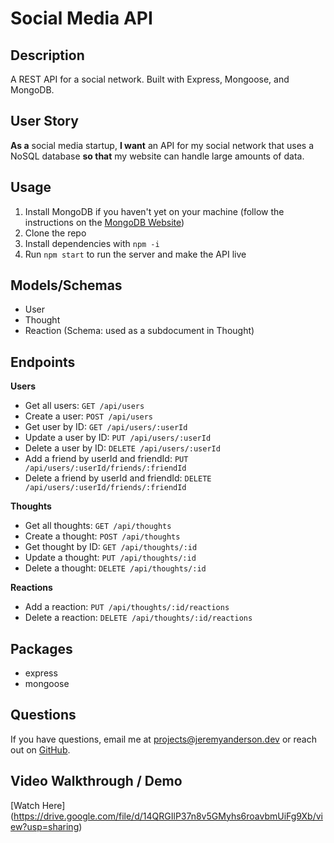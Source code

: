 # Social Media API

## Description
A REST API for a social network. Built with Express, Mongoose, and MongoDB.

## User Story
**As a** social media startup, 
**I want** an API for my social network that uses a NoSQL database 
**so that** my website can handle large amounts of data.

## Usage
1. Install MongoDB if you haven't yet on your machine (follow the instructions on the [MongoDB Website](https://docs.mongodb.com/manual/installation/))
2. Clone the repo
3. Install dependencies with `npm -i`
4. Run `npm start` to run the server and make the API live

## Models/Schemas
- User
- Thought
- Reaction (Schema: used as a subdocument in Thought)

## Endpoints
**Users**
- Get all users:        `GET /api/users`
- Create a user:        `POST /api/users`
- Get user by ID:       `GET /api/users/:userId`
- Update a user by ID:        `PUT /api/users/:userId`
- Delete a user by ID:        `DELETE /api/users/:userId`
- Add a friend by userId and friendId:         `PUT /api/users/:userId/friends/:friendId`
- Delete a friend by userId and friendId:      `DELETE /api/users/:userId/friends/:friendId`

**Thoughts**
- Get all thoughts:     `GET /api/thoughts`
- Create a thought:     `POST /api/thoughts`
- Get thought by ID:    `GET /api/thoughts/:id`
- Update a thought:     `PUT /api/thoughts/:id`
- Delete a thought:     `DELETE /api/thoughts/:id`

**Reactions**
- Add a reaction:       `PUT /api/thoughts/:id/reactions`
- Delete a reaction:    `DELETE /api/thoughts/:id/reactions`

## Packages
- express
- mongoose

## Questions
If you have questions, email me at [projects@jeremyanderson.dev](mailto:projects@jeremyanderson.dev) or reach out on [GitHub](https://www.github.com/jeremy0anderson).

## Video Walkthrough / Demo
[Watch Here] (https://drive.google.com/file/d/14QRGIlP37n8v5GMyhs6roavbmUiFg9Xb/view?usp=sharing)
